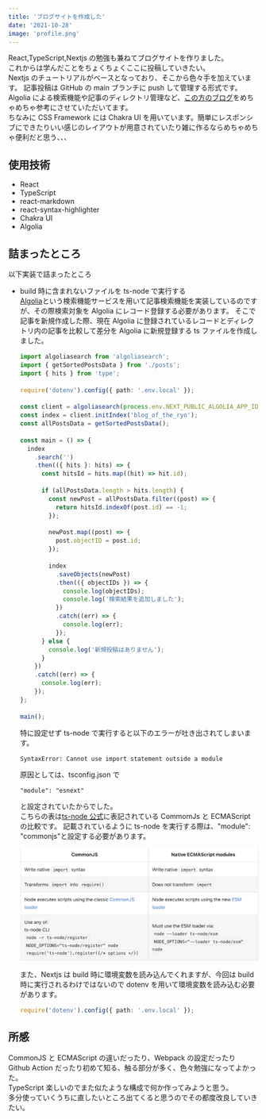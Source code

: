 ```yaml
---
title: 'ブログサイトを作成した'
date: '2021-10-28'
image: 'profile.png'
---
```


React,TypeScript,Nextjs の勉強も兼ねてブログサイトを作りました。  
これからは学んだことをちょくちょくここに投稿していきたい。  
Nextjs のチュートリアルがベースとなっており、そこから色々手を加えています。
記事投稿は GitHub の main ブランチに push して管理する形式です。  
Algolia による検索機能や記事のディレクトリ管理など、[この方のブログ](https://kenzoblog.vercel.app/)をめちゃめちゃ参考にさせていただいてます。  
ちなみに CSS Framework には Chakra UI を用いています。簡単にレスポンシブにできたりいい感じのレイアウトが用意されていたり雑に作るならめちゃめちゃ便利だと思う、、、

## 使用技術

- React
- TypeScript
- react-markdown
- react-syntax-highlighter
- Chakra UI
- Algolia

## 詰まったところ

以下実装で詰まったところ

- build 時に含まれないファイルを ts-node で実行する  
  [Algolia](https://www.algolia.com/)という検索機能サービスを用いて記事検索機能を実装しているのですが、その際検索対象を Algolia にレコード登録する必要があります。
  そこで記事を新規作成した際、現在 Algolia に登録されているレコードとディレクトリ内の記事を比較して差分を Algolia に新規登録する ts ファイルを作成しました。

  ```ts:algolia.ts
  import algoliasearch from 'algoliasearch';
  import { getSortedPostsData } from './posts';
  import { hits } from 'type';

  require('dotenv').config({ path: '.env.local' });

  const client = algoliasearch(process.env.NEXT_PUBLIC_ALGOLIA_APP_ID, process.env.ALGOLIA_ADMIN_KEY);
  const index = client.initIndex('blog_of_the_ryo');
  const allPostsData = getSortedPostsData();

  const main = () => {
    index
      .search('')
      .then(({ hits }: hits) => {
        const hitsId = hits.map((hit) => hit.id);

        if (allPostsData.length > hits.length) {
          const newPost = allPostsData.filter((post) => {
            return hitsId.indexOf(post.id) == -1;
          });

          newPost.map((post) => {
            post.objectID = post.id;
          });

          index
            .saveObjects(newPost)
            .then(({ objectIDs }) => {
              console.log(objectIDs);
              console.log('検索結果を追加しました');
            })
            .catch((err) => {
              console.log(err);
            });
        } else {
          console.log('新規投稿はありません');
        }
      })
      .catch((err) => {
        console.log(err);
      });
  };

  main();
  ```

  特に設定せず ts-node で実行すると以下のエラーが吐き出されてしまいます。

  ```
  SyntaxError: Cannot use import statement outside a module
  ```

  原因としては、tsconfig.json で

  ```
  "module": "esnext"
  ```

  と設定されていたからでした。  
  こちらの表は[ts-node 公式](https://typestrong.org/ts-node/docs/imports)に表記されている CommomJs と ECMAScript の比較です。
  記載されているように ts-node を実行する際は、"module": "commonjs"と設定する必要があります。

  ![picture 2](20211028-index-chart.png)

  また、Nextjs は build 時に環境変数を読み込んでくれますが、今回は build 時に実行されるわけではないので dotenv を用いて環境変数を読み込む必要があります。

  ```ts:algolia.ts
  require('dotenv').config({ path: '.env.local' });
  ```

## 所感

CommonJS と ECMAScript の違いだったり、Webpack の設定だったり Github Action だったり初めて知る、触る部分が多く、色々勉強になってよかった。  
TypeScript 楽しいのでまた似たような構成で何か作ってみようと思う。  
多分使っていくうちに直したいところ出てくると思うのでその都度改良していきたい。
